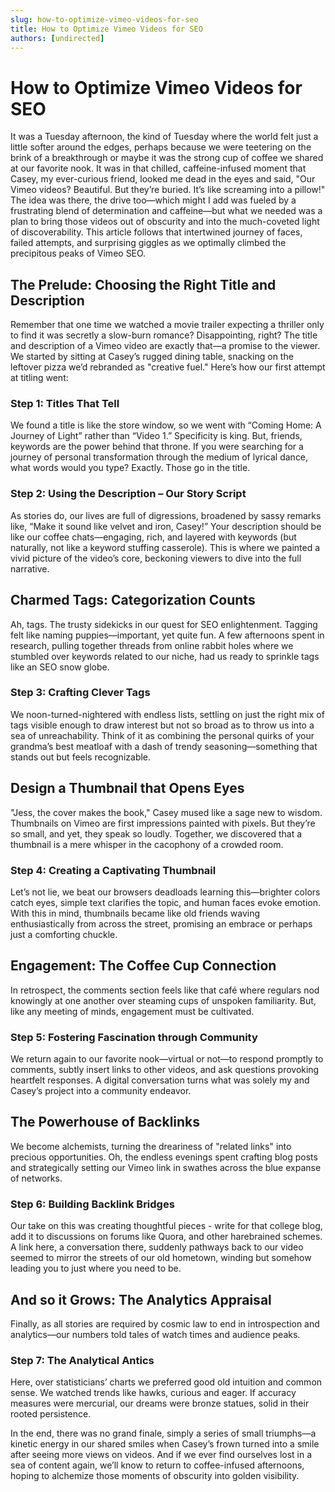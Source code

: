 ```yaml
---
slug: how-to-optimize-vimeo-videos-for-seo
title: How to Optimize Vimeo Videos for SEO
authors: [undirected]
---
```



# How to Optimize Vimeo Videos for SEO

It was a Tuesday afternoon, the kind of Tuesday where the world felt just a little softer around the edges, perhaps because we were teetering on the brink of a breakthrough or maybe it was the strong cup of coffee we shared at our favorite nook. It was in that chilled, caffeine-infused moment that Casey, my ever-curious friend, looked me dead in the eyes and said, "Our Vimeo videos? Beautiful. But they’re buried. It’s like screaming into a pillow!" The idea was there, the drive too—which might I add was fueled by a frustrating blend of determination and caffeine—but what we needed was a plan to bring those videos out of obscurity and into the much-coveted light of discoverability. This article follows that intertwined journey of faces, failed attempts, and surprising giggles as we optimally climbed the precipitous peaks of Vimeo SEO.

## The Prelude: Choosing the Right Title and Description

Remember that one time we watched a movie trailer expecting a thriller only to find it was secretly a slow-burn romance? Disappointing, right? The title and description of a Vimeo video are exactly that—a promise to the viewer. We started by sitting at Casey’s rugged dining table, snacking on the leftover pizza we’d rebranded as "creative fuel." Here’s how our first attempt at titling went:

### Step 1: Titles That Tell

We found a title is like the store window, so we went with “Coming Home: A Journey of Light” rather than “Video 1.” Specificity is king. But, friends, keywords are the power behind that throne. If you were searching for a journey of personal transformation through the medium of lyrical dance, what words would you type? Exactly. Those go in the title.

### Step 2: Using the Description – Our Story Script

As stories do, our lives are full of digressions, broadened by sassy remarks like, “Make it sound like velvet and iron, Casey!” Your description should be like our coffee chats—engaging, rich, and layered with keywords (but naturally, not like a keyword stuffing casserole). This is where we painted a vivid picture of the video’s core, beckoning viewers to dive into the full narrative.

## Charmed Tags: Categorization Counts

Ah, tags. The trusty sidekicks in our quest for SEO enlightenment. Tagging felt like naming puppies—important, yet quite fun. A few afternoons spent in research, pulling together threads from online rabbit holes where we stumbled over keywords related to our niche, had us ready to sprinkle tags like an SEO snow globe.

### Step 3: Crafting Clever Tags

We noon-turned-nightered with endless lists, settling on just the right mix of tags visible enough to draw interest but not so broad as to throw us into a sea of unreachability. Think of it as combining the personal quirks of your grandma’s best meatloaf with a dash of trendy seasoning—something that stands out but feels recognizable.

## Design a Thumbnail that Opens Eyes

"Jess, the cover makes the book," Casey mused like a sage new to wisdom. Thumbnails on Vimeo are first impressions painted with pixels. But they’re so small, and yet, they speak so loudly. Together, we discovered that a thumbnail is a mere whisper in the cacophony of a crowded room.

### Step 4: Creating a Captivating Thumbnail

Let’s not lie, we beat our browsers deadloads learning this—brighter colors catch eyes, simple text clarifies the topic, and human faces evoke emotion. With this in mind, thumbnails became like old friends waving enthusiastically from across the street, promising an embrace or perhaps just a comforting chuckle.

## Engagement: The Coffee Cup Connection

In retrospect, the comments section feels like that café where regulars nod knowingly at one another over steaming cups of unspoken familiarity. But, like any meeting of minds, engagement must be cultivated.

### Step 5: Fostering Fascination through Community

We return again to our favorite nook—virtual or not—to respond promptly to comments, subtly insert links to other videos, and ask questions provoking heartfelt responses. A digital conversation turns what was solely my and Casey’s project into a community endeavor.

## The Powerhouse of Backlinks

We become alchemists, turning the dreariness of "related links" into precious opportunities. Oh, the endless evenings spent crafting blog posts and strategically setting our Vimeo link in swathes across the blue expanse of networks.

### Step 6: Building Backlink Bridges

Our take on this was creating thoughtful pieces - write for that college blog, add it to discussions on forums like Quora, and other harebrained schemes. A link here, a conversation there, suddenly pathways back to our video seemed to mirror the streets of our old hometown, winding but somehow leading you to just where you need to be.

## And so it Grows: The Analytics Appraisal

Finally, as all stories are required by cosmic law to end in introspection and analytics—our numbers told tales of watch times and audience peaks. 

### Step 7: The Analytical Antics

Here, over statisticians’ charts we preferred good old intuition and common sense. We watched trends like hawks, curious and eager. If accuracy measures were mercurial, our dreams were bronze statues, solid in their rooted persistence.

In the end, there was no grand finale, simply a series of small triumphs—a kinetic energy in our shared smiles when Casey’s frown turned into a smile after seeing more views on videos. And if we ever find ourselves lost in a sea of content again, we’ll know to return to coffee-infused afternoons, hoping to alchemize those moments of obscurity into golden visibility.